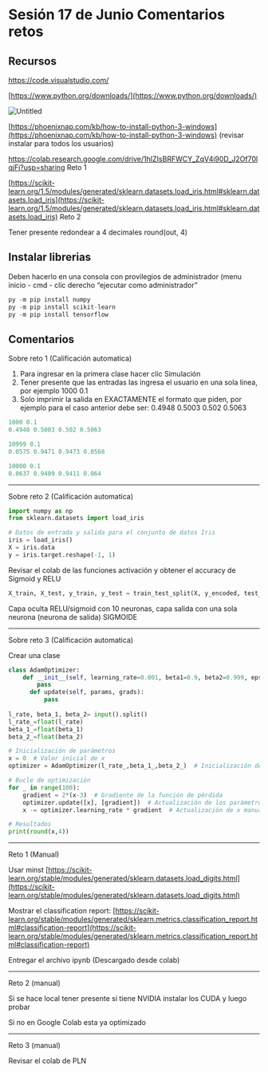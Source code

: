 # Sesión 17 de Junio Comentarios retos

## Recursos

https://code.visualstudio.com/

[https://www.python.org/downloads/](https://www.python.org/downloads/) 

![Untitled](Sesio%CC%81n%2017%20de%20Junio%20Comentarios%20retos%20ddbadf7e4f3248d48ecf258902707727/Untitled.png)

[https://phoenixnap.com/kb/how-to-install-python-3-windows](https://phoenixnap.com/kb/how-to-install-python-3-windows)  (revisar instalar para todos los usuarios)

https://colab.research.google.com/drive/1hIZIsBRFWCY_ZqV4i90D_J2Of70lqjFj?usp=sharing Reto 1

[https://scikit-learn.org/1.5/modules/generated/sklearn.datasets.load_iris.html#sklearn.datasets.load_iris](https://scikit-learn.org/1.5/modules/generated/sklearn.datasets.load_iris.html#sklearn.datasets.load_iris) Reto 2

Tener presente redondear a 4 decimales  round(out, 4)

## Instalar librerias

Deben hacerlo en una consola con provilegios de administrador (menu inicio - cmd - clic derecho “ejecutar como administrador”

```python
py -m pip install numpy
py -m pip install scikit-learn
py -m pip install tensorflow
```

## Comentarios

Sobre reto 1 (Calificación automatica)

1. Para ingresar en la primera clase hacer clic Simulación
2. Tener presente que las entradas las ingresa el usuario en una sola linea, por ejemplo 1000 0.1
3. Solo imprimir la salida en EXACTAMENTE el formato que piden, por ejemplo para el caso anterior debe ser:
0.4948 0.5003 0.502 0.5063

```python
1000 0.1
0.4948 0.5003 0.502 0.5063

10999 0.1
0.0575 0.9471 0.9473 0.0568

10000 0.1
0.0637 0.9409 0.9411 0.064
```

---

Sobre reto 2 (Calificación automatica)

```python
import numpy as np
from sklearn.datasets import load_iris

# Datos de entrada y salida para el conjunto de datos Iris
iris = load_iris()
X = iris.data
y = iris.target.reshape(-1, 1)
```

Revisar el colab de las funciones activación y obtener el accuracy de Sigmoid y RELU

```python
X_train, X_test, y_train, y_test = train_test_split(X, y_encoded, test_size=0.2, random_state=42)

```

Capa oculta RELU/sigmoid con 10 neuronas, capa salida con una sola neurona (neurona de salida) SIGMOIDE

---

Sobre reto 3 (Calificación automatica)

Crear una clase

```python
class AdamOptimizer:
    def __init__(self, learning_rate=0.001, beta1=0.9, beta2=0.999, epsilon=1e-8):
	    pass
	  def update(self, params, grads):
		  pass
		  
l_rate, beta_1, beta_2= input().split()
l_rate_=float(l_rate)
beta_1_=float(beta_1)
beta_2_=float(beta_2)

# Inicialización de parámetros
x = 0  # Valor inicial de x
optimizer = AdamOptimizer(l_rate_,beta_1_,beta_2_)  # Inicialización del optimizador

# Bucle de optimización
for _ in range(100):
    gradient = 2*(x-3)  # Gradiente de la función de pérdida
    optimizer.update([x], [gradient])  # Actualización de los parámetros con el optimizador
    x -= optimizer.learning_rate * gradient  # Actualización de x manualmente (solo para comparación)

# Resultados
print(round(x,4)) 
```

---

Reto 1 (Manual)

Usar minst [https://scikit-learn.org/stable/modules/generated/sklearn.datasets.load_digits.html](https://scikit-learn.org/stable/modules/generated/sklearn.datasets.load_digits.html) 

Mostrar el classification report: [https://scikit-learn.org/stable/modules/generated/sklearn.metrics.classification_report.html#classification-report](https://scikit-learn.org/stable/modules/generated/sklearn.metrics.classification_report.html#classification-report)

Entregar el archivo ipynb (Descargado desde colab)

---

Reto 2 (manual)

Si se hace local tener presente si tiene NVIDIA instalar los CUDA y luego probar

Si no en Google Colab esta ya optimizado

---

Reto 3 (manual)

Revisar el colab de PLN